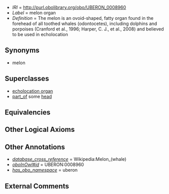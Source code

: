  * *IRI* = http://purl.obolibrary.org/obo/UBERON_0008960
 * *Label* = melon organ
 * *Definition* = The melon is an ovoid-shaped, fatty organ found in the forehead of all toothed whales (odontocetes), including dolphins and porpoises (Cranford et al., 1996; Harper, C. J., et al., 2008) and believed to be used in echolocation

## Synonyms

 * melon

## Superclasses

 * [echolocation organ](../../UBERON/53/UBERON_0010053.md)
 * [part_of](../../BFO/50/BFO_0000050.md) some [head](../../UBERON/33/UBERON_0000033.md)

## Equivalencies


## Other Logical Axioms


## Other Annotations

 * *[database_cross_reference](../../ef/oboInOwl#hasDbXref.md)* = Wikipedia:Melon_(whale)
 * *[oboInOwl#id](../../id/oboInOwl#id.md)* = UBERON:0008960
 * *[has_obo_namespace](../../ce/oboInOwl#hasOBONamespace.md)* = uberon

## External Comments

